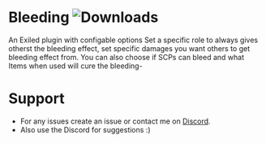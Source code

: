 # Bleeding ![Downloads](https://img.shields.io/github/downloads/Misfiy/Bleeding/total)
An Exiled plugin with configable options
Set a specific role to always gives otherst the bleeding effect, set specific damages you want others to get bleeding effect from. You can also choose if SCPs can bleed and what Items when used will cure the bleeding-

# Support
* For any issues create an issue or contact me on [Discord](https://discord.gg/RYzahv3vfC).
* Also use the Discord for suggestions :)
